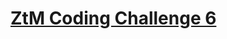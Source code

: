 <h1><a href="https://github.com/zero-to-mastery/Coding_Challenge-6/blob/master/README.md">
  ZtM Coding Challenge 6</a></h1>

